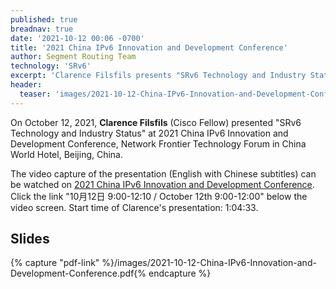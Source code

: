```yaml
---
published: true
breadnav: true
date: '2021-10-12 00:06 -0700'
title: '2021 China IPv6 Innovation and Development Conference'
author: Segment Routing Team
technology: 'SRv6'
excerpt: 'Clarence Filsfils presents "SRv6 Technology and Industry Status" at 2021 China IPv6 Innovation and Development Conference, Network Frontier Technology Forum'
header:
  teaser: 'images/2021-10-12-China-IPv6-Innovation-and-Development-Conference.jpg'
---
```


On October 12, 2021, **Clarence Filsfils** (Cisco Fellow) presented "SRv6 Technology and Industry Status" at 2021 China IPv6 Innovation and Development Conference, Network Frontier Technology Forum in China World Hotel, Beijing, China.<br />

The video capture of the presentation (English with Chinese subtitles) can be watched on <a href="https://www.c114.com.cn/live/ipv6idc_2021/">2021 China IPv6 Innovation and Development Conference</a>. Click the link "10月12日 9:00-12:10 / October 12th 9:00-12:00" below the video screen. Start time of Clarence's presentation: 1:04:33.

## Slides

{% capture "pdf-link" %}/images/2021-10-12-China-IPv6-Innovation-and-Development-Conference.pdf{% endcapture %}
<script src="{{ 'assets/js/pdfobject.min.js' | relative_url }}"></script>
<div class="fitvidsignore" id="pdf"></div>
<script>PDFObject.embed(" {{ pdf-link | relative_url }} ", "#pdf", {height: "21.5em", width: "31.3em"});</script>
